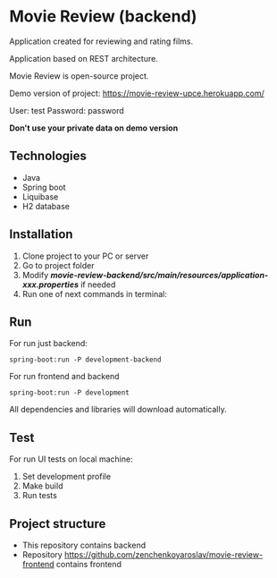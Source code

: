 # Movie Review (backend)
Application created for reviewing and rating films. 

Application based on REST architecture.

Movie Review is open-source project.

Demo version of project: https://movie-review-upce.herokuapp.com/

User: test 
Password: password

**Don't use your private data on demo version**

## Technologies
* Java
* Spring boot
* Liquibase
* H2 database

## Installation

1. Clone project to your PC or server
2. Go to project folder
3. Modify ***movie-review-backend/src/main/resources/application-xxx.properties*** if needed
4. Run one of next commands in terminal:

## Run

For run just backend:
 ```
spring-boot:run -P development-backend 
```
For run frontend and backend
```
spring-boot:run -P development 
```

All dependencies and libraries will download automatically.

## Test

For run UI tests on local machine:
1. Set development profile
2. Make build
3. Run tests

## Project structure
* This repository contains backend
* Repository https://github.com/zenchenkoyaroslav/movie-review-frontend contains frontend
